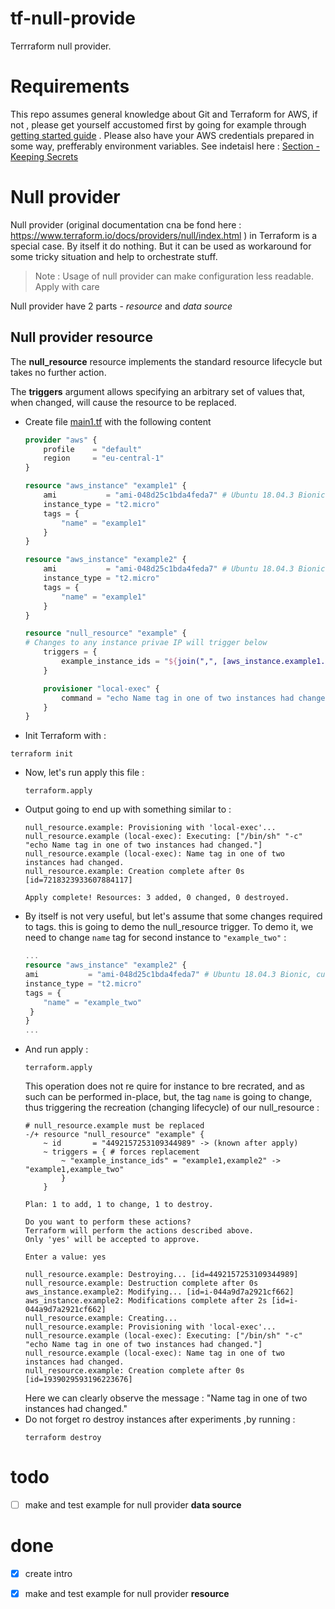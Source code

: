 # tf-null-provide
Terrraform null provider. 

# Requirements
This repo assumes general knowledge about Git and  Terraform for AWS, if not , please get yourself accustomed first by going for example through [getting started guide](https://learn.hashicorp.com/terraform?track=getting-started#getting-started) . Please also have your AWS credentials prepared in some way, prefferably  environment variables. See indetaisl here : [Section - Keeping Secrets](https://aws.amazon.com/blogs/apn/terraform-beyond-the-basics-with-aws/)


# Null provider
Null provider (original documentation cna be fond here : https://www.terraform.io/docs/providers/null/index.html ) in Terraform is a special case. By itself it do nothing. But it can be used as workaround for some tricky situation and help to orchestrate stuff.
> Note : Usage of null provider can make configuration less readable. Apply with care

Null provider have 2 parts - *resource* and *data source*

## Null provider __resource__

The **null_resource** resource implements the standard resource lifecycle but takes no further action.

The **triggers** argument allows specifying an arbitrary set of values that, when changed, will cause the resource to be replaced.

- Create file [main1.tf](main1.tf) with the following content
    ```terraform
    provider "aws" {
        profile    = "default"
        region     = "eu-central-1"
    }

    resource "aws_instance" "example1" {
        ami           = "ami-048d25c1bda4feda7" # Ubuntu 18.04.3 Bionic, custom
        instance_type = "t2.micro"
        tags = {
            "name" = "example1"
        }
    }

    resource "aws_instance" "example2" {
        ami           = "ami-048d25c1bda4feda7" # Ubuntu 18.04.3 Bionic, custom
        instance_type = "t2.micro"
        tags = {
            "name" = "example1"
        }
    }

    resource "null_resource" "example" {
    # Changes to any instance privae IP will trigger below
        triggers = {
            example_instance_ids = "${join(",", [aws_instance.example1.tags.name, aws_instance.example2.tags.name])}"
        }

        provisioner "local-exec" {
            command = "echo Name tag in one of two instances had changed."
        }
    }
    ```
- Init Terraform with : 
```
terraform init
```
- Now, let's run apply this file :
    ```
    terraform.apply
    ```
- Output going to end up with something similar to : 
    ```
    null_resource.example: Provisioning with 'local-exec'...
    null_resource.example (local-exec): Executing: ["/bin/sh" "-c" "echo Name tag in one of two instances had changed."]
    null_resource.example (local-exec): Name tag in one of two instances had changed.
    null_resource.example: Creation complete after 0s [id=7218323933607884117]

    Apply complete! Resources: 3 added, 0 changed, 0 destroyed.
    ```
- By itself is not very useful, but let's assume that some changes required to tags. this is going to demo the null_resource trigger. To demo it, we need to change 
`name` tag for second instance to  `"example_two"` :
  ```terraform
  ...
  resource "aws_instance" "example2" {
  ami           = "ami-048d25c1bda4feda7" # Ubuntu 18.04.3 Bionic, custom
  instance_type = "t2.micro"
  tags = {
      "name" = "example_two"
   }  
  }
  ...
  ```
- And run apply :
    ```
    terraform.apply
    ```
    This operation does not re  quire for instance to bre recrated, and as such can be performed in-place, but, the tag `name` is going to change, thus triggering the recreation (changing lifecycle) of our null_resource :
    ```
    # null_resource.example must be replaced
    -/+ resource "null_resource" "example" {
        ~ id       = "4492157253109344989" -> (known after apply)
        ~ triggers = { # forces replacement
            ~ "example_instance_ids" = "example1,example2" -> "example1,example_two"
            }
        }

    Plan: 1 to add, 1 to change, 1 to destroy.

    Do you want to perform these actions?
    Terraform will perform the actions described above.
    Only 'yes' will be accepted to approve.

    Enter a value: yes

    null_resource.example: Destroying... [id=4492157253109344989]
    null_resource.example: Destruction complete after 0s
    aws_instance.example2: Modifying... [id=i-044a9d7a2921cf662]
    aws_instance.example2: Modifications complete after 2s [id=i-044a9d7a2921cf662]
    null_resource.example: Creating...
    null_resource.example: Provisioning with 'local-exec'...
    null_resource.example (local-exec): Executing: ["/bin/sh" "-c" "echo Name tag in one of two instances had changed."]
    null_resource.example (local-exec): Name tag in one of two instances had changed.
    null_resource.example: Creation complete after 0s [id=1939029593196223676]
    ```
    Here we can clearly observe the message : "Name tag in one of two instances had changed."
- Do not forget ro destroy instances after experiments ,by running :
    ```
    terraform destroy
    ```


# todo

- [ ] make and test example for null provider **data source**

# done

- [x] create intro
- [x] make and test example for null provider **resource**

